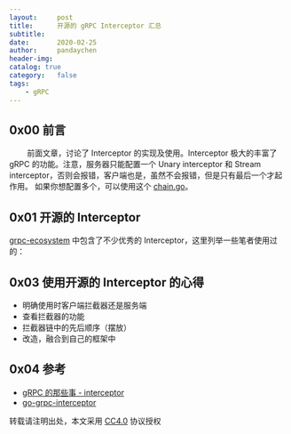 ```yaml
---
layout:     post
title:      开源的 gRPC Interceptor 汇总 
subtitle:
date:       2020-02-25
author:     pandaychen
header-img:
catalog: true
category:   false
tags:
    - gRPC
---
```


##  0x00    前言
&emsp;&emsp; 前面文章，讨论了 Interceptor 的实现及使用。Interceptor 极大的丰富了 gRPC 的功能。注意，服务器只能配置一个 Unary interceptor 和 Stream interceptor，否则会报错，客户端也是，虽然不会报错，但是只有最后一个才起作用。 如果你想配置多个，可以使用这个 [chain.go](https://github.com/grpc-ecosystem/go-grpc-middleware/blob/master/chain.go)。

##  0x01    开源的 Interceptor
[grpc-ecosystem](https://github.com/grpc-ecosystem/go-grpc-middleware) 中包含了不少优秀的 Interceptor，这里列举一些笔者使用过的：

##  0x03    使用开源的 Interceptor 的心得
*   明确使用时客户端拦截器还是服务端
*   查看拦截器的功能
*   拦截器链中的先后顺序（摆放）
*   改造，融合到自己的框架中


##  0x04    参考
-   [gRPC 的那些事 - interceptor](https://colobu.com/2017/04/17/dive-into-gRPC-interceptor/)
-   [go-grpc-interceptor](https://github.com/mercari/go-grpc-interceptor)

转载请注明出处，本文采用 [CC4.0](http://creativecommons.org/licenses/by-nc-nd/4.0/) 协议授权